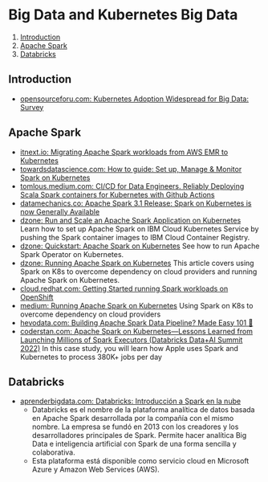 # Big Data and Kubernetes Big Data

1. [Introduction](#introduction)
2. [Apache Spark](#apache-spark)
3. [Databricks](#databricks)

## Introduction

- [opensourceforu.com: Kubernetes Adoption Widespread for Big Data: Survey](https://www.opensourceforu.com/2021/12/kubernetes-adoption-widespread-for-big-data-survey/?amp)

## Apache Spark

- [itnext.io: Migrating Apache Spark workloads from AWS EMR to Kubernetes](https://itnext.io/migrating-apache-spark-workloads-from-aws-emr-to-kubernetes-463742b49fda)
- [towardsdatascience.com: How to guide: Set up, Manage & Monitor Spark on Kubernetes](https://towardsdatascience.com/how-to-guide-set-up-manage-monitor-spark-on-kubernetes-with-code-examples-c5364ad3aba2)
- [tomlous.medium.com: CI/CD for Data Engineers. Reliably Deploying Scala Spark containers for Kubernetes with Github Actions](https://tomlous.medium.com/ci-cd-for-data-engineers-68b0fd915545)
- [datamechanics.co: Apache Spark 3.1 Release: Spark on Kubernetes is now Generally Available](https://www.datamechanics.co/blog-post/apache-spark-3-1-release-spark-on-kubernetes-is-now-ga)
- [dzone: Run and Scale an Apache Spark Application on Kubernetes](https://dzone.com/articles/run-and-scale-an-apache-spark-application-on-kuber) Learn how to set up Apache Spark on IBM Cloud Kubernetes Service by pushing the Spark container images to IBM Cloud Container Registry.
- [dzone: Quickstart: Apache Spark on Kubernetes](https://dzone.com/articles/quickstart-apache-spark-on-kubernetes) See how to run Apache Spark Operator on Kubernetes.
- [dzone: Running Apache Spark on Kubernetes](https://dzone.com/articles/running-apache-spark-on-kubernetes) This article covers using Spark on K8s to overcome dependency on cloud providers and running Apache Spark on Kubernetes.
- [cloud.redhat.com: Getting Started running Spark workloads on OpenShift](https://cloud.redhat.com/blog/getting-started-running-spark-workloads-on-openshift)
- [medium: Running Apache Spark on Kubernetes](https://medium.com/empathyco/running-apache-spark-on-kubernetes-2e64c73d0bb2) Using Spark on K8s to overcome dependency on cloud providers
- [hevodata.com: Building Apache Spark Data Pipeline? Made Easy 101 🌟](https://hevodata.com/learn/spark-data-pipeline/)
- [coderstan.com: Apache Spark on Kubernetes—Lessons Learned from Launching Millions of Spark Executors (Databricks Data+AI Summit 2022)](https://coderstan.com/2022/07/15/spark-on-kubernetes-launching-millions-of-spark-executors/) In this case study, you will learn how Apple uses Spark and Kubernetes to process 380K+ jobs per day

## Databricks

- [aprenderbigdata.com: Databricks: Introducción a Spark en la nube](https://aprenderbigdata.com/databricks/)
    - Databricks es el nombre de la plataforma analítica de datos basada en Apache Spark desarrollada por la compañía con el mismo nombre. La empresa se fundó en 2013 con los creadores y los desarrolladores principales de Spark. Permite hacer analítica Big Data e inteligencia artificial con Spark de una forma sencilla y colaborativa.
    - Esta plataforma está disponible como servicio cloud en Microsoft Azure y Amazon Web Services (AWS).